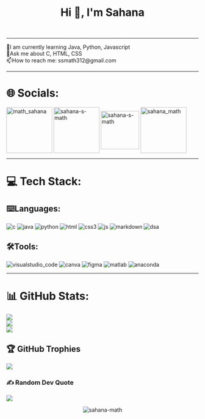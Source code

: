 

<h1 align="center">Hi 👋, I'm Sahana</h1>
<br><hr>
🌱I am currently learning Java, Python, Javascript<br>💭Ask me about C, HTML, CSS<br>📫How to reach me: ssmath312@gmail.com

<hr>

# 🌐 Socials:
<a href="https://instagram.com/math_sahana" target="blank"><img align="center" src="https://user-images.githubusercontent.com/113685013/210164948-d5893ac7-4daa-4d19-aeda-7ee82778884f.svg" alt="math_sahana" height="120" width="120" /></a>
<a href="https://www.linkedin.com/in/sahana-s-math-41989223a/" target="blank"><img align="center" src="https://user-images.githubusercontent.com/113685013/210164950-481b81a3-6d95-439c-9de8-faf7b9094437.svg" alt="sahana-s-math" height="120" width="120" /></a>
<a href="mailto:ssmath312@gmail.com" rel="nofollow"><img align="center" src="https://user-images.githubusercontent.com/113685013/210164961-432a6912-d230-42b3-aeff-25c68ba728de.svg" alt="sahana-s-math" height="100" width="100" /></a>
<a href="https://twitter.com/sahana_math" target="blank"><img align="center" src="https://user-images.githubusercontent.com/113685013/210165274-94ea073d-5fcc-437d-8480-ccc700863641.svg" alt="sahana_math" height="120" width="120" /></a>
<br><hr>

# 💻 Tech Stack:

## ⌨️Languages:

![c](https://user-images.githubusercontent.com/113685013/210165114-5f9b8f95-4eed-4864-9019-6b33df450bd0.svg)
![java](https://user-images.githubusercontent.com/113685013/210165130-e41d0f0e-12a5-4730-9592-5a86bd65429a.svg)
![python](https://user-images.githubusercontent.com/113685013/210165134-a839ce34-7046-479b-a930-b4a467140146.svg)
![html](https://user-images.githubusercontent.com/113685013/210165128-4e9069a0-1cd2-4da7-a1fa-e3333ea1bedd.svg)
![css3](https://user-images.githubusercontent.com/113685013/210165182-9345d221-9915-4152-9ea0-ed7452cad792.svg)
![js](https://user-images.githubusercontent.com/113685013/210165139-f6216e1a-44c4-4a9e-afe3-89945f3f0140.svg)
![markdown](https://user-images.githubusercontent.com/113685013/210165200-574b59c8-6563-41a3-9694-26952f13f923.svg)
![dsa](https://user-images.githubusercontent.com/113685013/210165210-b1335a15-568c-4922-a5ae-b854b8726e3a.svg)

## 🛠️Tools:

![visualstudio_code](https://user-images.githubusercontent.com/113685013/210165266-20aa9b78-0de7-4184-b5ad-553be7661a0b.svg)
![canva](https://user-images.githubusercontent.com/113685013/210165297-5da2e88f-17bf-404f-a0a7-33cbb8563959.svg)
![figma](https://user-images.githubusercontent.com/113685013/210165295-98eb61d7-ed5a-4137-b17f-4ddd397bd348.svg)
![matlab](https://user-images.githubusercontent.com/113685013/210165290-31d0069d-7b46-484d-b6ed-dd0f23396e26.svg)
![anaconda](https://user-images.githubusercontent.com/113685013/210165299-24d6f26c-52d7-4e03-beca-700d6cd983d0.svg)
<br><hr>

# 📊 GitHub Stats:
![](https://github-readme-stats.vercel.app/api?username=Sahana-Math&theme=vision-friendly-dark&hide_border=false&include_all_commits=false&count_private=false)<br/>
![](https://github-readme-streak-stats.herokuapp.com/?user=Sahana-Math&theme=vision-friendly-dark&hide_border=false)<br/>
![](https://github-readme-stats.vercel.app/api/top-langs/?username=Sahana-Math&theme=vision-friendly-dark&hide_border=false&include_all_commits=false&count_private=false&layout=compact)

## 🏆 GitHub Trophies
![](https://github-profile-trophy.vercel.app/?username=Sahana-Math&theme=radical&no-frame=false&no-bg=false&margin-w=4)

### ✍️ Random Dev Quote
![](https://quotes-github-readme.vercel.app/api?type=horizontal&theme=radical)

<p align="center"> <img src="https://komarev.com/ghpvc/?username=sahana-math&label=Profile%20views&color=0e75b6&style=flat" alt="sahana-math" /> </p>




<!-- Proudly created with GPRM ( https://gprm.itsvg.in ) -->

